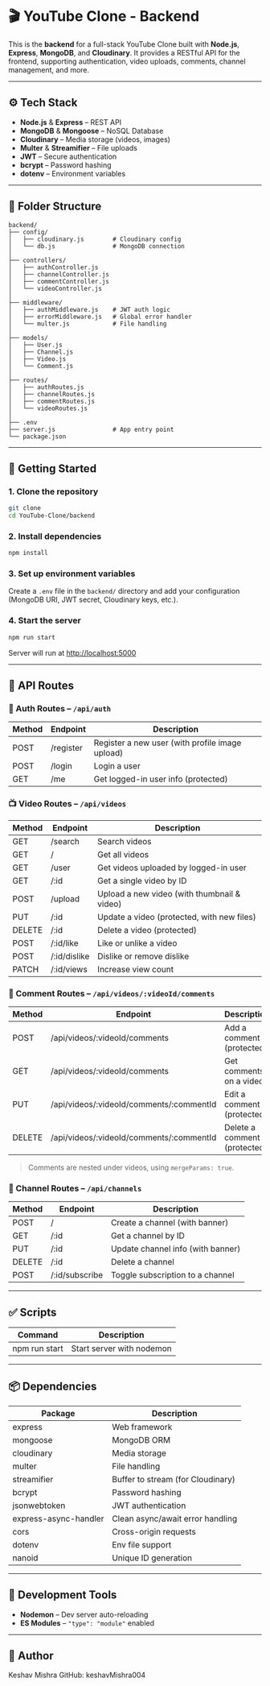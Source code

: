 # 🎬 YouTube Clone - Backend

This is the **backend** for a full-stack YouTube Clone built with **Node.js**, **Express**, **MongoDB**, and **Cloudinary**. It provides a RESTful API for the frontend, supporting authentication, video uploads, comments, channel management, and more.


---

## ⚙️ Tech Stack

- **Node.js** & **Express** – REST API
- **MongoDB** & **Mongoose** – NoSQL Database
- **Cloudinary** – Media storage (videos, images)
- **Multer** & **Streamifier** – File uploads
- **JWT** – Secure authentication
- **bcrypt** – Password hashing
- **dotenv** – Environment variables

---

## 📁 Folder Structure

```
backend/
├── config/
│   ├── cloudinary.js        # Cloudinary config
│   └── db.js                # MongoDB connection
│
├── controllers/
│   ├── authController.js
│   ├── channelController.js
│   ├── commentController.js
│   └── videoController.js
│
├── middleware/
│   ├── authMiddleware.js    # JWT auth logic
│   ├── errorMiddleware.js   # Global error handler
│   └── multer.js            # File handling
│
├── models/
│   ├── User.js
│   ├── Channel.js
│   ├── Video.js
│   └── Comment.js
│
├── routes/
│   ├── authRoutes.js
│   ├── channelRoutes.js
│   ├── commentRoutes.js
│   └── videoRoutes.js
│
├── .env
├── server.js                # App entry point
└── package.json
```

---

## 🚀 Getting Started

### 1. Clone the repository

```bash
git clone 
cd YouTube-Clone/backend
```

### 2. Install dependencies

```bash
npm install
```

### 3. Set up environment variables

Create a `.env` file in the `backend/` directory and add your configuration (MongoDB URI, JWT secret, Cloudinary keys, etc.).

### 4. Start the server

```bash
npm run start
```

Server will run at [http://localhost:5000](http://localhost:5000)

---

## 🔌 API Routes

### 🔐 Auth Routes – `/api/auth`

| Method | Endpoint    | Description                                      |
|--------|-------------|--------------------------------------------------|
| POST   | /register   | Register a new user (with profile image upload)  |
| POST   | /login      | Login a user                                     |
| GET    | /me         | Get logged-in user info (protected)              |

### 📺 Video Routes – `/api/videos`

| Method | Endpoint      | Description                                         |
|--------|---------------|-----------------------------------------------------|
| GET    | /search       | Search videos                                       |
| GET    | /             | Get all videos                                      |
| GET    | /user         | Get videos uploaded by logged-in user               |
| GET    | /:id          | Get a single video by ID                            |
| POST   | /upload       | Upload a new video (with thumbnail & video)         |
| PUT    | /:id          | Update a video (protected, with new files)          |
| DELETE | /:id          | Delete a video (protected)                          |
| POST   | /:id/like     | Like or unlike a video                              |
| POST   | /:id/dislike  | Dislike or remove dislike                           |
| PATCH  | /:id/views    | Increase view count                                 |

### 💬 Comment Routes – `/api/videos/:videoId/comments`

| Method | Endpoint                                   | Description                    |
|--------|--------------------------------------------|--------------------------------|
| POST   | /api/videos/:videoId/comments              | Add a comment (protected)      |
| GET    | /api/videos/:videoId/comments              | Get comments on a video        |
| PUT    | /api/videos/:videoId/comments/:commentId   | Edit a comment (protected)     |
| DELETE | /api/videos/:videoId/comments/:commentId   | Delete a comment (protected)   |

> Comments are nested under videos, using `mergeParams: true`.

### 📡 Channel Routes – `/api/channels`

| Method | Endpoint         | Description                              |
|--------|------------------|------------------------------------------|
| POST   | /                | Create a channel (with banner)           |
| GET    | /:id             | Get a channel by ID                      |
| PUT    | /:id             | Update channel info (with banner)        |
| DELETE | /:id             | Delete a channel                         |
| POST   | /:id/subscribe   | Toggle subscription to a channel         |

---

## ✅ Scripts

| Command         | Description                |
|-----------------|---------------------------|
| npm run start   | Start server with nodemon |

---

## 📦 Dependencies

| Package                | Description                        |
|------------------------|------------------------------------|
| express                | Web framework                      |
| mongoose               | MongoDB ORM                        |
| cloudinary             | Media storage                      |
| multer                 | File handling                      |
| streamifier            | Buffer to stream (for Cloudinary)  |
| bcrypt                 | Password hashing                   |
| jsonwebtoken           | JWT authentication                 |
| express-async-handler  | Clean async/await error handling   |
| cors                   | Cross-origin requests              |
| dotenv                 | Env file support                   |
| nanoid                 | Unique ID generation               |

---

## 🧪 Development Tools

- **Nodemon** – Dev server auto-reloading
- **ES Modules** – `"type": "module"` enabled

---

## 👤 Author

Keshav Mishra 
GitHub: keshavMishra004

